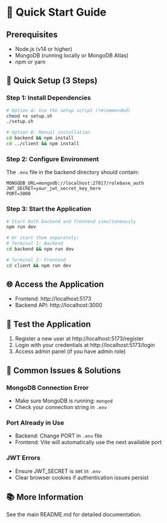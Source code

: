 # 🚀 Quick Start Guide

## Prerequisites
- Node.js (v14 or higher)
- MongoDB (running locally or MongoDB Atlas)
- npm or yarn

## 🎯 Quick Setup (3 Steps)

### Step 1: Install Dependencies
```bash
# Option A: Use the setup script (recommended)
chmod +x setup.sh
./setup.sh

# Option B: Manual installation
cd backend && npm install
cd ../client && npm install
```

### Step 2: Configure Environment
The `.env` file in the backend directory should contain:
```env
MONGODB_URL=mongodb://localhost:27017/rolebase_auth
JWT_SECRET=your_jwt_secret_key_here
PORT=3000
```

### Step 3: Start the Application
```bash
# Start both backend and frontend simultaneously
npm run dev

# Or start them separately:
# Terminal 1: Backend
cd backend && npm run dev

# Terminal 2: Frontend  
cd client && npm run dev
```

## 🌐 Access the Application
- Frontend: http://localhost:5173
- Backend API: http://localhost:3000

## 🔐 Test the Application
1. Register a new user at http://localhost:5173/register
2. Login with your credentials at http://localhost:5173/login
3. Access admin panel (if you have admin role)

## 🐛 Common Issues & Solutions

### MongoDB Connection Error
- Make sure MongoDB is running: `mongod`
- Check your connection string in `.env`

### Port Already in Use
- Backend: Change PORT in `.env` file
- Frontend: Vite will automatically use the next available port

### JWT Errors
- Ensure JWT_SECRET is set in `.env`
- Clear browser cookies if authentication issues persist

## 📚 More Information
See the main README.md for detailed documentation.